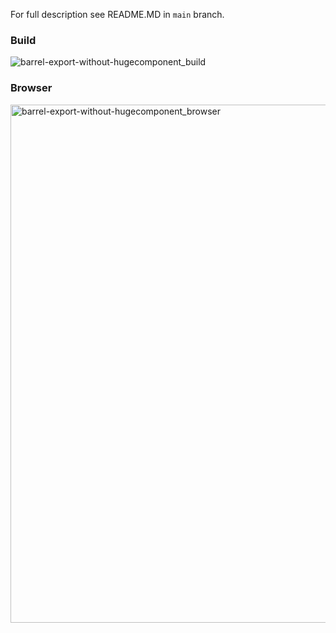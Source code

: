 For full description see README.MD in `main` branch.

### Build

![barrel-export-without-hugecomponent_build](https://user-images.githubusercontent.com/72815195/191274973-c6151a7b-2929-42d5-9847-fa69faf97e60.png)

### Browser

<img width="829" alt="barrel-export-without-hugecomponent_browser" src="https://user-images.githubusercontent.com/72815195/191275023-8bee7ea7-242d-4f27-81a1-4b151bcd6b26.png">
